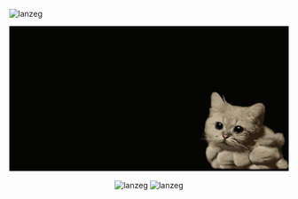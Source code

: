 <p align="left"> <img src="https://komarev.com/ghpvc/?username=lanzeg&label=Profile%20views&color=0e75b6&style=flat" alt="lanzeg" /> </p>

<img src="cat.gif" alt="wait mo yung cat">

<p align="center">
  <img src="https://github-readme-streak-stats.herokuapp.com/?user=lanzeg&" alt="lanzeg" />
  <img src="https://github-readme-stats.vercel.app/api/top-langs?username=lanzeg&show_icons=true&locale=en&layout=compact" alt="lanzeg" />
   
</p>


